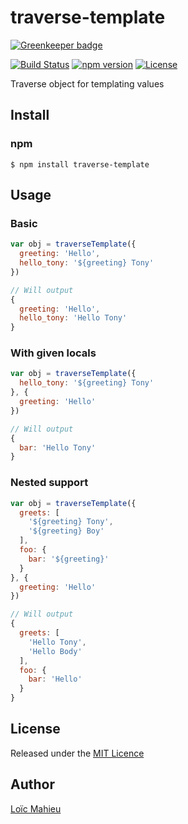 traverse-template
============

[![Greenkeeper badge](https://badges.greenkeeper.io/LoicMahieu/traverse-template.svg)](https://greenkeeper.io/)

[![Build Status](http://img.shields.io/travis/LoicMahieu/traverse-template.svg?style=flat-square)](https://travis-ci.org/LoicMahieu/traverse-template)
[![npm version](https://img.shields.io/npm/v/traverse-template.svg?style=flat-square)](http://badge.fury.io/js/traverse-template)
[![License](https://img.shields.io/badge/license-MIT-blue.svg?style=flat-square)](https://raw.githubusercontent.com/LoicMahieu/traverse-template/master/LICENSE)

Traverse object for templating values


## Install

### npm

```
$ npm install traverse-template
```


## Usage

### Basic

```javascript
var obj = traverseTemplate({
  greeting: 'Hello',
  hello_tony: '${greeting} Tony'
})

// Will output
{
  greeting: 'Hello',
  hello_tony: 'Hello Tony'
}
```

### With given locals

```javascript
var obj = traverseTemplate({
  hello_tony: '${greeting} Tony'
}, {
  greeting: 'Hello'
})

// Will output
{
  bar: 'Hello Tony'
}
```

### Nested support

```javascript
var obj = traverseTemplate({
  greets: [
    '${greeting} Tony',
    '${greeting} Boy'
  ],
  foo: {
    bar: '${greeting}'
  }
}, {
  greeting: 'Hello'
})

// Will output
{
  greets: [
    'Hello Tony',
    'Hello Body'
  ],
  foo: {
    bar: 'Hello'
  }
}
```

## License
Released under the [MIT Licence](https://raw.githubusercontent.com/LoicMahieu/traverse-template/master/LICENSE)


## Author
[Loïc Mahieu](https://github.com/LoicMahieu/)
